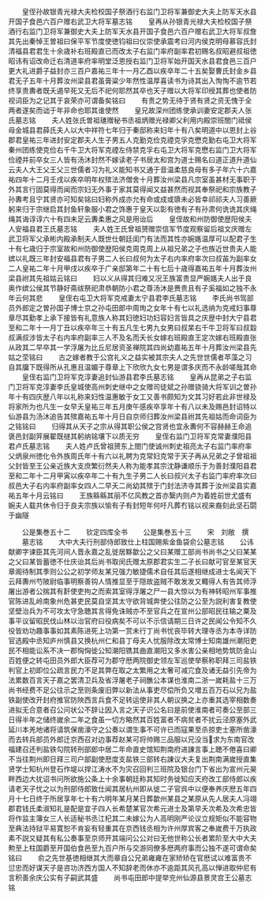 <!-- { "loadSidebar": true } -->
　　皇侄孙故银青光禄大夫检校国子祭酒行右监门卫将军兼御史大夫上防军天水县开国子食邑六百户赠右武卫大将军墓志铭
　　皇再从孙银青光禄大夫检校国子祭酒行右监门卫将军兼御史大夫上防军天水县开国子食邑六百户赠右武卫大将军叔詹其先出秦悼王曽祖曰保平军节度使徳钧祖曰仪崇使承震考曰河内侯克明母慕容氏封清福县君君生十余歳补右班殿直已而改太子右监门率府副率君初赐名叔昭避叔祖徳昭讳有诏改命迁右清道率府率明堂泛恩授右监门卫将军始开国天水县君食邑三百户更大礼进爵子益封亦三百户嘉祐三年十一月乙酉以疾卒年二十五矣娶曹氏封金乡县君无子五年十月葬汝州梁县君虽膏粱少年然性温厚喜读书为诗其出入恂恂不逾节若终享贵夀者既夭遏早死又无后不祀何耶然其卒也天子赠以大将军印绶其葬也使者防视词臣为之记其于哀荣亦可谓备矣铭曰
　　有贵之势无待于贤有贤之资无愧于全两者遂矣而诎于年非命也耶其谁使然
　　皇兄故深州团练使承训妻安定郡夫人张氏墓志铭
　　夫人姓张氏曽祖璡赠秘书丞祖炳赠光禄卿父利用内殿崇班閤门祗侯母金城县君薛氏夫人以大中祥符七年归于秦邸称来妇年十有八矣明道中以恩封上谷郡君皇祐三年进封安定郡夫人生子男五人克勤克俭克禋克孚克懋克勤右屯卫大将军秦州团练使克俭右千牛卫大将军克禋左侍禁克孚右屯卫大将军克懋右监门卫大将军俭禋并前卒女三人皆有汤沐封然不嫁读老子书居太和宫为道士赐名曰道正道升道仙云夫人大王父王父三世儒者习为礼义能知书又通于音温柔慈良母有多子年六十六嘉祐四年十二月壬戌以疾卒明年权殡法济僧舍十月葬汝州梁县凡宗室虽甚材无事职于外其言行固莫得而闻而宗妇无外事于家其莫得闻又益甚然而视其奉祭祀和宗族教子孙夀考且宁其贤亦可知矣铭曰妇称外成亦允有命或成或隳未必皆幸祁祁夫人习善厥躬来归于宗继启其封鱼轩象服小君之饰惠于皇天以彰有徳有子有孙肃何诜诜其庆绳绳其诲谆谆六十有四未足云夀柔惠之风是用诒后
　　皇侄故和州防御使歴阳侯夫人安福县君王氏墓志铭
　　夫人姓王氏曾祖赟赠崇信军节度观察留后祖文庆赠左武卫将军父承彬内殿承制夫人既世仕朝廷闺门有法而其性亦婉嫕温厚可以配君子生十有七歳归于宗室故和州防御使歴阳侯克周克周上从祖兄弟之子也族近世贵夫人能嫔以礼既三年封安福县君有子男二人长曰叔何为太子右内率府率次曰叔苖为副率女二人皇祐二年十月甲戌以疾卒于广亲邸第年二十有七后十歳得嘉祐五年十月葬汝州梁县祔其先祖姑云铭曰
　　妇以义从得其归难又况王族富贵显严婉嫕夫人出于良奥作嫔公侯其节静好斋祓祭祀肃恭朝防小君之尊汤沐是赉贵且有子奚福如之独不永年云何其悲
　　皇侄右屯卫大将军克戒妻太宁县君李氏墓志铭
　　李氏尚书驾部员外郎定之曽孙国子博士京之孙屯田郎中周珣之女年十有七以礼选纳为克戒妇事尊章尽其勤孝上承下接皆有礼意族人称其妇徳妇功妇容妇言皆具之庆歴中封大宁县君至和二年十一月丁丑以疾卒年三十有五凡生七男九女男曰叔杲右千牛卫将军曰叔縠叔满叔涉皆太子右内率府副率三人不及名而夭长女嫁右班殿直王定次嫁右班殿直张从政其二早卒其一学浮屠为比丘尼居资圣禅院其四尚幼嘉祐五年十月葬汝州梁县先姑之茔铭曰
　　古之嫁者教于公宫礼义之益实被其宗夫人之先世世儒者苹藻之习自其牖下既得所从孔惠且温媚于尊章上下欣欣九女七男是谓多庆而不永龄嗟哉其命
　　皇侄右监门卫将军克淳妻追封仙游县君李氏墓志铭
　　皇再从昆弟之子右监门卫将军克淳妻李氏皇城使高州刺史继中之女赠司徒斌之孙赠骁骑大将军训之曽孙年十有四庆歴八年以礼称来妇性温惠敏于女工又善书颇知为文其习好若此非世禄及将家所为也凡生一女早夭皇祐三年五月庚午感疾卒享年十有八以未及赐邑封诏特以仙游县为汤沐追告其殡嘉祐五年十月日自京师归葬汝州梁县祔其先祖姑而命词臣为之铭铭曰
　　归得其从天子之宗从得其职公侯之宫贤也宜永夀何不容赫赫王命追褒邑封副笄展翟既禭其躬纳铭壤下以质无穷
　　皇侄右监门卫将军克常妻濮阳县君卢氏墓志铭
　　夫人姓卢氏曾祖赟东上閤门使诚州刺史祖亮太子右监门率府率父炳泉州徳化令外族周氏年十有六以礼聘为克常妇克常于天子再从兄弟之子曾祖祖父封皆至王公亲近族大支庶繁衍然夫人称为能孝其宗沈静谦顺乐于为善封濮阳县君至和二年十二月甲寅以疾卒年二十有九生子男二人长曰叔兴太子右监门率府率次曰叔邑大子右内率府副率女四人二早夭二尚幼其殡于门封法济寺其葬于汝州梁县实嘉祐五年十月云铭曰
　　王族緜緜其丽不亿风教之首亦繄内则卢为着姓前世尤盛有婉夫人载共休令归于良夫宗族以愉有子有封短年何吁凡葬冇铭以视来裔刻此坚石閟于幽隧













　　公是集巻五十二
　　钦定四库全书
　　公是集巻五十三
　　宋　刘敞　撰
　　墓志铭
　　大中大夫行刑部侍郎致仕上柱国赐紫金鱼袋俞公墓志铭
　　公讳献卿字谏臣其先河间人晋永嘉之乱徙居黟歙公之父曰某赠工部尚书尚书之父曰某某之父曰某皆蓄徳不仕庆诒其后尚书取闵氏赠太原郡君实生二子长曰献可官至某官天章阁待制其季则公公之初学师友某兄强力敏捷儒术自任其后遂相继成进士名闻天下云拜夀州芍陂尉临事明察善钩人情推显至于隠故盗贼不敢发发又輙得人有告其师浮屠出游者公揣其有姧使吏拘之而索其室得浮屠之尸一县大惊以为有神转昭州军事推官陈进乱岭南象州危甚吏民莫自坚其太守欲背城奔使公往防之公至为説利害复教使坚壁治兵为不可攻太守急聴其言得免诛贼亦不至官兵之在宣州公部昭民往输之粟及事平议留昭民伐山林以治官府曰役病矣不可以不示信请期三日许之民闻公令知不久役皆劝功趣事事如其素陈进死上功第一赏未行丁尚书忧丧毕转大理寺丞为本寺详防官选殿中丞知庐州慎县又换杭州仁和县丁母夫人忧服除改太常博士知南雄州潮阳吏民不相能讼系不决一郡恟恟徙公知潮阳镌其曲直潮阳又多水害公亲相地势筑防金山百姓便之转屯田员外郎大臣荐可为郡守厯两院御史领左军巡使举察称职拜三司盐铁判官上初即位公疏言民力不足其弊在取之太繁用之太奢可减宂食及诸无益引先帝为法累数百言天子嘉之罢清卫兵及省浮屠老子祠醮公本谋也淮南二浙一嵗耗盐十三万尚书经费不足公往示之至则条废旧弊以新法从事吏尽偿所负又増五百万石以兄为盐铁副使改开封府推官防陜西言兵食不足转运使非其人朝议换之上亦重其选宰相数奏进拟无合意者召公问状公不辞让因入言之天子识公名曰是前使淮南者可奏公至部三日得半年之储终嵗余二年之食虽一切方略然其百姓富者不病贫者不扰云泾原塞外武延川本羌地诸将请筑保凿濠守之公奏以谓生事不可许已而寇果至杀掠吏士塞所凿濠而去转兵部员外郎迁京西召对边事荐赵某可将帅赐三品服以兄没当求为东南官改福建召还判盐铁勾院转刑部郎中居二年命直史馆知荆南府进諌言事上聴不倦喜曰卿不当往荆州即日拜三司户部副使厯度支盐铁三部转右諌议大夫复出荆南满嵗授直集贤学士知杭州登石作堤以捍江涛水不为灾召回判三班院及银台门下省出为宣州元昊畔西边大扰诏书问所欲施公条上十余事朝廷称其知时务徙知应天府改工部侍郎以疾请老天子忧之以为刑部侍郎致仕闻其居杭州即从徙二子官呉中以便奉养庆厯五年四月十七日终于所居享年七十有六明年某月某日葬歙州某县之某原从先人居夫人冯翊郡君钱氏柔淑知礼是配是宜子四人长希楚某官次希元进士及第早夭次希及次希忠皆将作监主簿女三人长适秘书丞江杞其二未嫁公为人高明刚严论议立规矩似不能容物至典法持狱平易寛恕不肯妄有轻重其在京西钱丞相为许州厚宾客之奉嵗费千万执政素不説又疑其有私公奏事至京师开其端问公公对曰无他世称公长者累阶至大中大夫勲至上柱国爵至开国伯食邑至九百户所与交游同僚多厯两府事而公独不遂可谓命矣铭曰
　　俞之先世基徳相继其大而章自公兄弟雍雍在家矫矫在官厯试以难富贵不愆忠而好谋天子是咨功济西方国人不知辞老而休亦不逾距其风孔高以惮进取仲尼有言积善余庆公实有子嗣武其盛
　　尚书屯田郎中提举兖州仙源县景灵宫王公墓志铭
